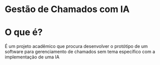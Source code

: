 # Gestão de Chamados com IA
# O que é?
É um projeto acadêmico que procura desenvolver o protótipo de um software para gerenciamento de chamados sem tema específico com a implementação de uma IA
